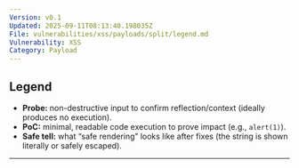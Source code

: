 ```yaml
---
Version: v0.1
Updated: 2025-09-11T08:13:40.198035Z
File: vulnerabilities/xss/payloads/split/legend.md
Vulnerability: XSS
Category: Payload
---
```

## Legend
- **Probe:** non-destructive input to confirm reflection/context (ideally produces no execution).
- **PoC:** minimal, readable code execution to prove impact (e.g., `alert(1)`).
- **Safe tell:** what “safe rendering” looks like after fixes (the string is shown literally or safely escaped).

---